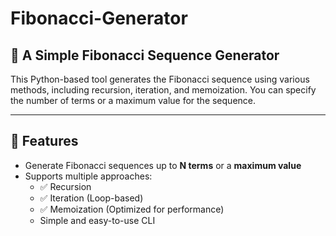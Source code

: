 # Fibonacci-Generator

## 🔢 A Simple Fibonacci Sequence Generator  

This Python-based tool generates the Fibonacci sequence using various methods, including recursion, iteration, and memoization. You can specify the number of terms or a maximum value for the sequence.

---

## 🚀 Features  

- Generate Fibonacci sequences up to **N terms** or a **maximum value**  
- Supports multiple approaches:
  - ✅ Recursion  
  - ✅ Iteration (Loop-based)  
  - ✅ Memoization (Optimized for performance)  
  - Simple and easy-to-use CLI  

